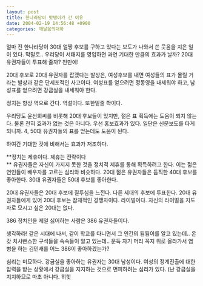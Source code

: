 ```yaml
---
layout: post
title: 한나라당이 맛탱이가 간 이유
date: 2004-02-19 14:56:48 +0900
categories: 깨달음의대화
---
```

얼마 전 한나라당이 30대 얼짱 후보를 구하고 있다는 보도가 나와서 쓴 웃음을 지은 일이 있다. 막말로.. 우리당이 서태지를 영입하면 과연 기대한 만큼의 효과가 날까? 20대 유권자들이 투표해 줄까? 천만에! 

20대 후보로 20대 유권자를 잡겠다는 발상은, 여성후보를 내면 여성들의 표가 몰릴 거라는 발상과 같은 단세포적인 사고이다. 여성표를 얻으려면 정동영을 내세워야 하고, 남성표를 얻으려면 강금실을 내세워야 한다. 

정치는 항상 역으로 간다. 역설이다. 또한밑줄 쫙이다. 

우리당도 윤선희씨를 비롯해 20대 후보들이 있지만, 젊은 표 획득에는 도움이 되지 않는다. 물론 전혀 효과가 없는 것은 아니다. 우선 홍보효과가 있다. 일단은 신문보도를 타게 되니까. 4, 50대 유권자들의 표를 얻는데도 도움이 된다. 

하여간 기대한 것에 비해서는 효과가 저조하다. 

**정치는 제휴이다. 제휴는 전략이다  
** 유권자들은 자신이 가지지 못한 것을 정치적 제휴를 통해 획득하려고 한다. 이는 젊은 연인들이 배우자를 고르는 심리와 비슷하다. 20대 젊은 유권자들은 듬직한 40대 후보를 좋아한다. 30대 유권자들은 50대 후보를 좋아한다. 

20대 유권자들은 20대 후보에 질투심을 느낀다. 다른 세대의 후보에 투표한다. 20대 유권자들에게 있어 20대 후보는 잠재적인 경쟁자이다. 라이벌이다. 자신의 라이벌을 지도자로 모시고 싶은 20대는 없다. 

386 정치인을 제일 싫어하는 사람은 386 유권자들이다.

생각하라! 같은 시대에 나서, 같이 학교를 다니면서 그 인간의 됨됨이를 알고 있는데.. 온갖 치사빤스한 구석들을 속속들이 알고 있는데.. 문득 자기 머리 꼭지 위로 올라가서 염병을 하는 김민새를 어느 386이 좋아하겠는가?

심리는 미묘하다. 강금실을 좋아하는 유권자는 30대 남성이다. 여성의 정계진출에 대한 압력을 받는 상황에서 강금실을 지지하는 것으로 면피하려는 심리가 있다. (난 강금실을 지지하므로 마초 아니다. 히힛